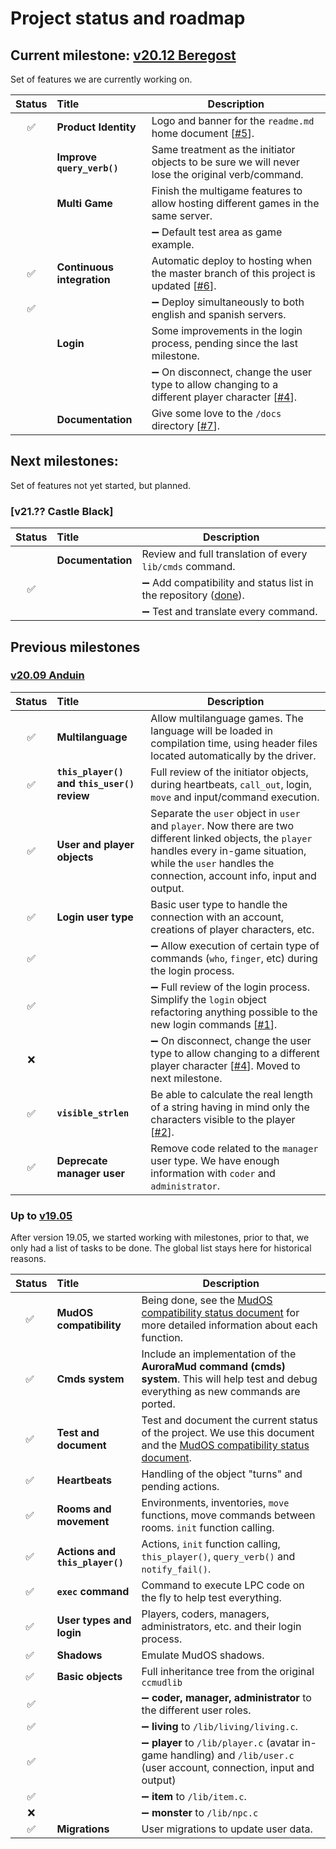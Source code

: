 # Project status and roadmap

## Current milestone: [v20.12 Beregost](https://github.com/houseofmaldorne/hexagon/milestone/2)

Set of features we are currently working on. 

| Status | Title | Description |
| :----: | :---- | ----------- |
| :white_check_mark: | **Product Identity** | Logo and banner for the `readme.md` home document [[#5](https://github.com/houseofmaldorne/hexagon/issues/5)]. |
|        | **Improve `query_verb()`** | Same treatment as the initiator objects to be sure we will never lose the original verb/command. |
|        | **Multi Game** | Finish the multigame features to allow hosting different games in the same server. |
|        |  | :heavy_minus_sign: Default test area as game example. |
| :white_check_mark: | **Continuous integration** | Automatic deploy to hosting when the master branch of this project is updated [[#6](https://github.com/houseofmaldorne/hexagon/issues/6)]. |
| :white_check_mark: |  | :heavy_minus_sign: Deploy simultaneously to both english and spanish servers. |
|        | **Login** | Some improvements in the login process, pending since the last milestone. |
|        |  | :heavy_minus_sign: On disconnect, change the user type to allow changing to a different player character [[#4](https://github.com/houseofmaldorne/hexagon/issues/4)]. |
|        | **Documentation** | Give some love to the `/docs` directory [[#7](https://github.com/houseofmaldorne/hexagon/issues/7)]. |

## Next milestones: 

Set of features not yet started, but planned.

### [v21.?? Castle Black]

| Status | Title | Description |
| :----: | :---- | ----------- |
|        | **Documentation** | Review and full translation of every `lib/cmds` command. |
| :white_check_mark: |  | :heavy_minus_sign: Add compatibility and status list in the repository ([done](commands.md)). |
|        |  | :heavy_minus_sign: Test and translate every command. |


## Previous milestones

### [v20.09 Anduin](https://github.com/houseofmaldorne/hexagon/milestone/1)

| Status | Title | Description |
| :----: | :---- | ----------- | 
| :white_check_mark: | **Multilanguage** | Allow multilanguage games. The language will be loaded in compilation time, using header files located automatically by the driver. |
| :white_check_mark: | **`this_player()` and `this_user()` review** | Full review of the initiator objects, during heartbeats, `call_out`, login, `move` and input/command execution. |
| :white_check_mark: | **User and player objects** | Separate the `user` object in `user` and `player`. Now there are two different linked objects, the `player` handles every in-game situation, while the `user` handles the connection, account info, input and output. |
| :white_check_mark: | **Login user type** | Basic user type to handle the connection with an account, creations of player characters, etc. |
| :white_check_mark: |  | :heavy_minus_sign: Allow execution of certain type of commands (`who`, `finger`, etc) during the login process. |
| :white_check_mark: |  | :heavy_minus_sign: Full review of the login process. Simplify the `login` object refactoring anything possible to the new login commands [[#1](https://github.com/houseofmaldorne/hexagon/issues/1)]. |
|        :x:         |  | :heavy_minus_sign: On disconnect, change the user type to allow changing to a different player character [[#4](https://github.com/houseofmaldorne/hexagon/issues/4)]. Moved to next milestone. |
| :white_check_mark: | **`visible_strlen`** | Be able to calculate the real length of a string having in mind only the characters visible to the player [[#2](https://github.com/houseofmaldorne/hexagon/issues/2)]. |
| :white_check_mark: | **Deprecate manager user** | Remove code related to the `manager` user type. We have enough information with `coder` and `administrator`. |


### Up to [v19.05](https://github.com/houseofmaldorne/hexagon/tree/19.05)

After version 19.05, we started working with milestones, prior to that, we only had a list of tasks to be done. The global list stays here for historical reasons.

| Status | Title | Description |
| :----: | :---- | ----------- | 
| :white_check_mark: | **MudOS compatibility** | Being done, see the [MudOS compatibility status document](compatibility.md) for more detailed information about each function. |
| :white_check_mark: | **Cmds system** | Include an implementation of the **AuroraMud command (cmds) system**. This will help test and debug everything as new commands are ported. |
| :white_check_mark: | **Test and document** | Test and document the current status of the project. We use this document and the [MudOS compatibility status document](compatibility.md). |
| :white_check_mark: | **Heartbeats** | Handling of the object "turns" and pending actions. |
| :white_check_mark: | **Rooms and movement** | Environments, inventories, `move` functions, move commands between rooms. `init` function calling. |
| :white_check_mark: | **Actions and `this_player()`** | Actions, `init` function calling, `this_player()`, `query_verb()` and `notify_fail()`. |
| :white_check_mark: | **`exec` command** |  Command to execute LPC code on the fly to help test everything. |
| :white_check_mark: | **User types and login** | Players, coders, managers, administrators, etc. and their login process. |
| :white_check_mark: | **Shadows** | Emulate MudOS shadows. |
| :white_check_mark: | **Basic objects** | Full inheritance tree from the original `ccmudlib` |
| :white_check_mark: |  | :heavy_minus_sign: **coder, manager, administrator** to the different user roles. |
| :white_check_mark: |  | :heavy_minus_sign: **living** to `/lib/living/living.c`. |
| :white_check_mark: |  | :heavy_minus_sign: **player** to `/lib/player.c` (avatar in-game handling) and `/lib/user.c` (user account, connection, input and output) |
| :white_check_mark: |  | :heavy_minus_sign: **item** to `/lib/item.c`. |
|         :x:        |  | :heavy_minus_sign: **monster** to `/lib/npc.c` |
| :white_check_mark: | **Migrations** | User migrations to update user data. |
